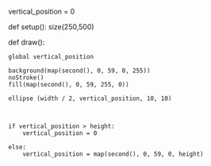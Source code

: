vertical_position = 0


def setup():
    size(250,500)
    
def draw():

    global vertical_position
    
    background(map(second(), 0, 59, 0, 255))
    noStroke()
    fill(map(second(), 0, 59, 255, 0))
    
    ellipse (width / 2, vertical_position, 10, 10)
    

    
    if vertical_position > height:
        vertical_position = 0
        
    else:
        vertical_position = map(second(), 0, 59, 0, height)
